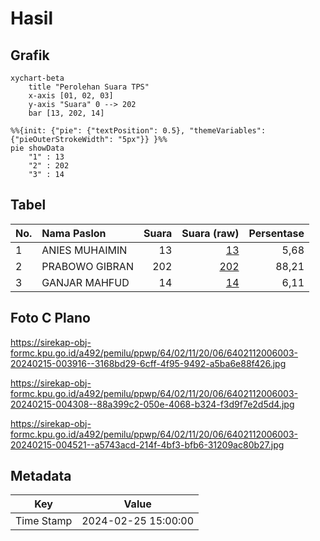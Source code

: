 # Hasil

## Grafik

```mermaid
xychart-beta
    title "Perolehan Suara TPS"
    x-axis [01, 02, 03]
    y-axis "Suara" 0 --> 202
    bar [13, 202, 14]
```

```mermaid
%%{init: {"pie": {"textPosition": 0.5}, "themeVariables": {"pieOuterStrokeWidth": "5px"}} }%%
pie showData
    "1" : 13
    "2" : 202
    "3" : 14
```

## Tabel

| No. | Nama Paslon    | Suara | Suara (raw) | Persentase |
|:--- |:-------------- | -----:| -----------:| ----------:|
| 1   | ANIES MUHAIMIN | 13    | [13][p-1]   | 5,68       |
| 2   | PRABOWO GIBRAN | 202   | [202][p-2]  | 88,21      |
| 3   | GANJAR MAHFUD  | 14    | [14][p-3]   | 6,11       |


[p-1]: https://github.com/gigit-pemilu/pemilu-2024-64-kalimantan-timur/blob/main/pilpres/hitung-suara/sub/64-kalimantan-timur/sub/02-kutai-kartanegara/sub/11-muara-kaman/sub/2006-sabintulung/sub/003-tps/sub/paslon-1.txt
[p-2]: https://github.com/gigit-pemilu/pemilu-2024-64-kalimantan-timur/blob/main/pilpres/hitung-suara/sub/64-kalimantan-timur/sub/02-kutai-kartanegara/sub/11-muara-kaman/sub/2006-sabintulung/sub/003-tps/sub/paslon-2.txt
[p-3]: https://github.com/gigit-pemilu/pemilu-2024-64-kalimantan-timur/blob/main/pilpres/hitung-suara/sub/64-kalimantan-timur/sub/02-kutai-kartanegara/sub/11-muara-kaman/sub/2006-sabintulung/sub/003-tps/sub/paslon-3.txt

## Foto C Plano

https://sirekap-obj-formc.kpu.go.id/a492/pemilu/ppwp/64/02/11/20/06/6402112006003-20240215-003916--3168bd29-6cff-4f95-9492-a5ba6e88f426.jpg

https://sirekap-obj-formc.kpu.go.id/a492/pemilu/ppwp/64/02/11/20/06/6402112006003-20240215-004308--88a399c2-050e-4068-b324-f3d9f7e2d5d4.jpg

https://sirekap-obj-formc.kpu.go.id/a492/pemilu/ppwp/64/02/11/20/06/6402112006003-20240215-004521--a5743acd-214f-4bf3-bfb6-31209ac80b27.jpg


## Metadata

| Key        | Value               |
| ---------- | ------------------- |
| Time Stamp | 2024-02-25 15:00:00 |



